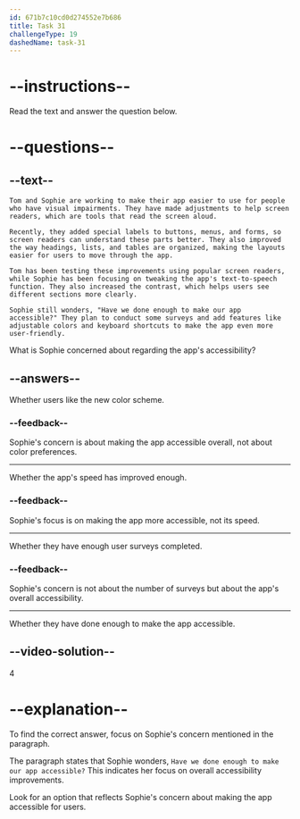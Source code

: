 ```yaml
---
id: 671b7c10cd0d274552e7b686
title: Task 31
challengeType: 19
dashedName: task-31
---
```


<!-- READING -->

# --instructions--

Read the text and answer the question below.

# --questions--

## --text--

`Tom and Sophie are working to make their app easier to use for people who have visual impairments. They have made adjustments to help screen readers, which are tools that read the screen aloud.`

`Recently, they added special labels to buttons, menus, and forms, so screen readers can understand these parts better. They also improved the way headings, lists, and tables are organized, making the layouts easier for users to move through the app.`

`Tom has been testing these improvements using popular screen readers, while Sophie has been focusing on tweaking the app's text-to-speech function. They also increased the contrast, which helps users see different sections more clearly.`

`Sophie still wonders, "Have we done enough to make our app accessible?" They plan to conduct some surveys and add features like adjustable colors and keyboard shortcuts to make the app even more user-friendly.`

What is Sophie concerned about regarding the app's accessibility?

## --answers--

Whether users like the new color scheme.

### --feedback--

Sophie's concern is about making the app accessible overall, not about color preferences.

---

Whether the app's speed has improved enough.

### --feedback--

Sophie's focus is on making the app more accessible, not its speed.

---

Whether they have enough user surveys completed.

### --feedback--

Sophie's concern is not about the number of surveys but about the app's overall accessibility.

---

Whether they have done enough to make the app accessible.

## --video-solution--

4

# --explanation--

To find the correct answer, focus on Sophie's concern mentioned in the paragraph.

The paragraph states that Sophie wonders, `Have we done enough to make our app accessible?` This indicates her focus on overall accessibility improvements.

Look for an option that reflects Sophie's concern about making the app accessible for users.
